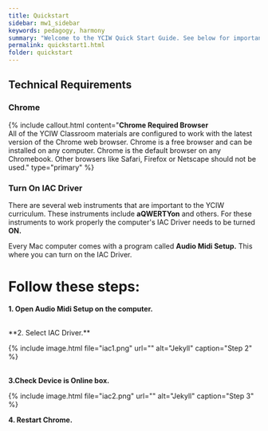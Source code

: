 ```yaml
---
title: Quickstart 
sidebar: mw1_sidebar
keywords: pedagogy, harmony
summary: "Welcome to the YCIW Quick Start Guide. See below for important information on getting started with YCIW! "
permalink: quickstart1.html
folder: quickstart
---
```


## Technical Requirements

### Chrome

{% include callout.html content="**Chrome Required Browser** <br>
All of the YCIW Classroom materials are configured to work with the latest version of the Chrome web browser. Chrome is a free browser and can be installed on any computer. Chrome is the default browser on any Chromebook. Other browsers like Safari, Firefox or Netscape should not be used." type="primary"  %}

### Turn On IAC Driver

There are several web instruments that are important to the YCIW curriculum. These instruments include **aQWERTYon** and others. For these instruments to work properly the computer's IAC Driver needs to be turned **ON.** 

Every Mac computer comes with a program called **Audio Midi Setup.** This where you can turn on the IAC Driver. 

# Follow these steps:


**1. Open Audio Midi Setup on the computer.** 

<br>
**2. Select IAC Driver.**

{% include image.html file="iac1.png" url="" alt="Jekyll" caption="Step 2" %}
<br>
<br>

**3.Check Device is Online box.**

{% include image.html file="iac2.png" url="" alt="Jekyll" caption="Step 3" %}
<br>

**4. Restart Chrome.**


